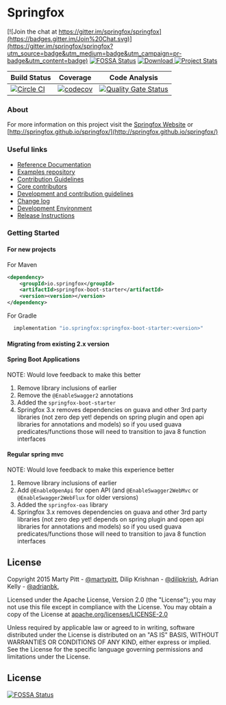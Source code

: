 # Springfox

[![Join the chat at https://gitter.im/springfox/springfox](https://badges.gitter.im/Join%20Chat.svg)](https://gitter.im/springfox/springfox?utm_source=badge&utm_medium=badge&utm_campaign=pr-badge&utm_content=badge)
[![FOSSA Status](https://app.fossa.io/api/projects/git%2Bgithub.com%2Fspringfox%2Fspringfox.svg?type=shield)](https://app.fossa.io/projects/git%2Bgithub.com%2Fspringfox%2Fspringfox?ref=badge_shield)
[ ![Download](https://api.bintray.com/packages/springfox/maven-repo/springfox/images/download.svg) ](https://bintray.com/springfox/maven-repo/springfox/_latestVersion) 
[![Project Stats](https://www.openhub.net/p/springfox/widgets/project_thin_badge.gif)](https://www.openhub.net/p/springfox)

| Build Status  | Coverage   | Code Analysis |
|---|---|---|
|[![Circle CI](https://circleci.com/gh/springfox/springfox/tree/master.svg?style=svg)](https://circleci.com/gh/springfox/springfox/tree/master)|[![codecov](https://codecov.io/gh/springfox/springfox/branch/master/graph/badge.svg)](https://codecov.io/gh/springfox/springfox) |[![Quality Gate Status](https://sonarcloud.io/api/project_badges/measure?project=springfox_springfox&metric=alert_status)](https://sonarcloud.io/dashboard?id=springfox_springfox)|

### About
For more information on this project visit the [Springfox Website](http://springfox.io) or
 [http://springfox.github.io/springfox/](http://springfox.github.io/springfox/)

### Useful links
- [Reference Documentation](http://springfox.io)
- [Examples repository](https://github.com/springfox/springfox-demos)
- [Contribution Guidelines](https://github.com/springfox/springfox/wiki/Contribution-guidelines)
- [Core contributors](http://springfox.github.io/springfox/contributors.html)
- [Development and contribution guidelines](https://github.com/martypitt/swagger-springmvc/wiki/Development)
- [Change log](docs/release-notes.md)
- [Development Environment](http://springfox.github.io/springfox/docs/current/#development-environment)
- [Release Instructions](http://springfox.github.io/springfox/docs/current/#releasing)

### Getting Started

#### For new projects
For Maven
```xml 
<dependency>
    <groupId>io.springfox</groupId>
    <artifactId>springfox-boot-starter</artifactId>
    <version><version></version>
</dependency>

```

For Gradle
```gradle 
  implementation "io.springfox:springfox-boot-starter:<version>"
```

#### Migrating from existing 2.x version
#### Spring Boot Applications
NOTE: Would love feedback to make this better
1. Remove library inclusions of earlier
2. Remove the `@EnableSwagger2` annotations
3. Added the `springfox-boot-starter` 
4. Springfox 3.x removes dependencies on guava and other 3rd party libraries (not zero dep yet! depends on spring plugin
and open api libraries for annotations and models) so if you used guava predicates/functions those will need to 
transition to java 8 function interfaces 

#### Regular spring mvc  
NOTE: Would love feedback to make this experience better
1. Remove library inclusions of earlier
2. Add `@EnableOpenApi` for open API (and `@EnableSwagger2WebMvc` or `@EnableSwagger2WebFlux` for older versions)  
3. Added the `springfox-oas` library 
4. Springfox 3.x removes dependencies on guava and other 3rd party libraries (not zero dep yet! depends on spring plugin
and open api libraries for annotations and models) so if you used guava predicates/functions those will need to 
transition to java 8 function interfaces 


License
-------

Copyright 2015 Marty Pitt - [@martypitt](https://github.com/martypitt), Dilip Krishnan - [@dilipkrish](https://github.com/dilipkrish),
Adrian Kelly -  [@adrianbk](https://github.com/adrianbk),

Licensed under the Apache License, Version 2.0 (the "License");
you may not use this file except in compliance with the License.
You may obtain a copy of the License at [apache.org/licenses/LICENSE-2.0](http://www.apache.org/licenses/LICENSE-2.0)

Unless required by applicable law or agreed to in writing, software
distributed under the License is distributed on an "AS IS" BASIS,
WITHOUT WARRANTIES OR CONDITIONS OF ANY KIND, either express or implied.
See the License for the specific language governing permissions and
limitations under the License.


## License
[![FOSSA Status](https://app.fossa.io/api/projects/git%2Bgithub.com%2Fspringfox%2Fspringfox.svg?type=large)](https://app.fossa.io/projects/git%2Bgithub.com%2Fspringfox%2Fspringfox?ref=badge_large)